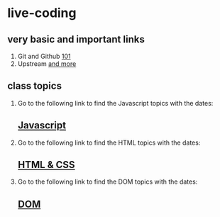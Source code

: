# live-coding

## very basic and important links
1. Git and Github
   [101](./dec/15-12.md)
1. Upstream
   [and more](./dec/16-12.md)


## class topics

1. Go to the following link to find the Javascript topics with the dates:  
   ## [Javascript](README-JS.md)



2. Go to the following link to find the HTML topics with the dates:   
   ## [HTML & CSS](README-HTML-CSS.md)



3. Go to the following link to find the DOM topics with the dates:  
   ## [DOM](README-DOM.md)
